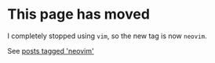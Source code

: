 # This page has moved

I completely stopped using `vim`, so the new tag is now
`neovim`.

See [posts tagged 'neovim'](./neovim)
